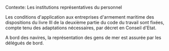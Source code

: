 Contexte: Les institutions représentatives du personnel

Les conditions d'application aux entreprises d'armement maritime des dispositions du livre III de la deuxième partie du code du travail sont fixées, compte tenu des adaptations nécessaires, par décret en Conseil d'Etat.

A bord des navires, la représentation des gens de mer est assurée par les délégués de bord.